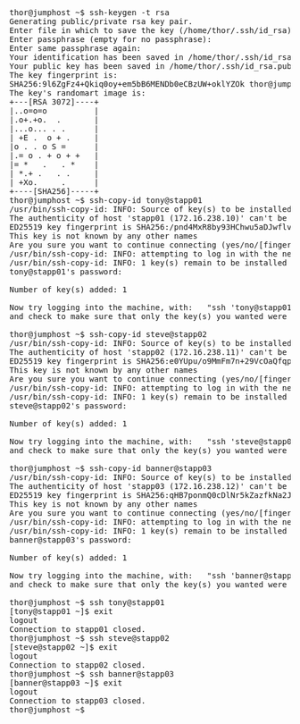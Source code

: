 <pre>
thor@jumphost ~$ ssh-keygen -t rsa
Generating public/private rsa key pair.
Enter file in which to save the key (/home/thor/.ssh/id_rsa): 
Enter passphrase (empty for no passphrase): 
Enter same passphrase again: 
Your identification has been saved in /home/thor/.ssh/id_rsa
Your public key has been saved in /home/thor/.ssh/id_rsa.pub
The key fingerprint is:
SHA256:9l6ZgFz4+Qkiq0oy+em5bB6MENDb0eCBzUW+oklYZOk thor@jumphost.stratos.xfusioncorp.com
The key's randomart image is:
+---[RSA 3072]----+
|..o=o=o          |
|.o+.+o.  .       |
|...o... . .      |
| +E .  o + .     |
|o . . o S =      |
|.= o . + o + +   |
|= *   .   . *    |
| *.+ .   . .     |
| +Xo.     .      |
+----[SHA256]-----+
thor@jumphost ~$ ssh-copy-id tony@stapp01
/usr/bin/ssh-copy-id: INFO: Source of key(s) to be installed: "/home/thor/.ssh/id_rsa.pub"
The authenticity of host 'stapp01 (172.16.238.10)' can't be established.
ED25519 key fingerprint is SHA256:/pnd4MxR8by93HChwu5aDJwflvGXaOqhP/jDvPIXIgU.
This key is not known by any other names
Are you sure you want to continue connecting (yes/no/[fingerprint])? yes
/usr/bin/ssh-copy-id: INFO: attempting to log in with the new key(s), to filter out any that are already installed
/usr/bin/ssh-copy-id: INFO: 1 key(s) remain to be installed -- if you are prompted now it is to install the new keys
tony@stapp01's password: 

Number of key(s) added: 1

Now try logging into the machine, with:   "ssh 'tony@stapp01'"
and check to make sure that only the key(s) you wanted were added.

thor@jumphost ~$ ssh-copy-id steve@stapp02
/usr/bin/ssh-copy-id: INFO: Source of key(s) to be installed: "/home/thor/.ssh/id_rsa.pub"
The authenticity of host 'stapp02 (172.16.238.11)' can't be established.
ED25519 key fingerprint is SHA256:e0YUpu/o9MmFm7n+29VcOaQfqpOAPhAvwfEw94nArFc.
This key is not known by any other names
Are you sure you want to continue connecting (yes/no/[fingerprint])? yes
/usr/bin/ssh-copy-id: INFO: attempting to log in with the new key(s), to filter out any that are already installed
/usr/bin/ssh-copy-id: INFO: 1 key(s) remain to be installed -- if you are prompted now it is to install the new keys
steve@stapp02's password: 

Number of key(s) added: 1

Now try logging into the machine, with:   "ssh 'steve@stapp02'"
and check to make sure that only the key(s) you wanted were added.

thor@jumphost ~$ ssh-copy-id banner@stapp03
/usr/bin/ssh-copy-id: INFO: Source of key(s) to be installed: "/home/thor/.ssh/id_rsa.pub"
The authenticity of host 'stapp03 (172.16.238.12)' can't be established.
ED25519 key fingerprint is SHA256:qHB7ponmQ0cDlNr5kZazfkNa2JruBruWoe53trXuyLU.
This key is not known by any other names
Are you sure you want to continue connecting (yes/no/[fingerprint])? yes
/usr/bin/ssh-copy-id: INFO: attempting to log in with the new key(s), to filter out any that are already installed
/usr/bin/ssh-copy-id: INFO: 1 key(s) remain to be installed -- if you are prompted now it is to install the new keys
banner@stapp03's password: 

Number of key(s) added: 1

Now try logging into the machine, with:   "ssh 'banner@stapp03'"
and check to make sure that only the key(s) you wanted were added.

thor@jumphost ~$ ssh tony@stapp01
[tony@stapp01 ~]$ exit
logout
Connection to stapp01 closed.
thor@jumphost ~$ ssh steve@stapp02
[steve@stapp02 ~]$ exit
logout
Connection to stapp02 closed.
thor@jumphost ~$ ssh banner@stapp03
[banner@stapp03 ~]$ exit
logout
Connection to stapp03 closed.
thor@jumphost ~$ 
</pre>